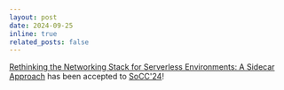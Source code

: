 ```yaml
---
layout: post
date: 2024-09-25
inline: true
related_posts: false
---
```


[Rethinking the Networking Stack for Serverless Environments: A Sidecar Approach](https://dl.acm.org/doi/10.1145/3698038.3698561) has been accepted to [SoCC'24](https://acmsocc.org/2024/)!
